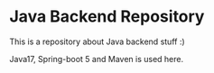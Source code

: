 # Java Backend Repository

This is a repository about Java backend stuff :)

Java17, Spring-boot 5 and Maven is used here.
